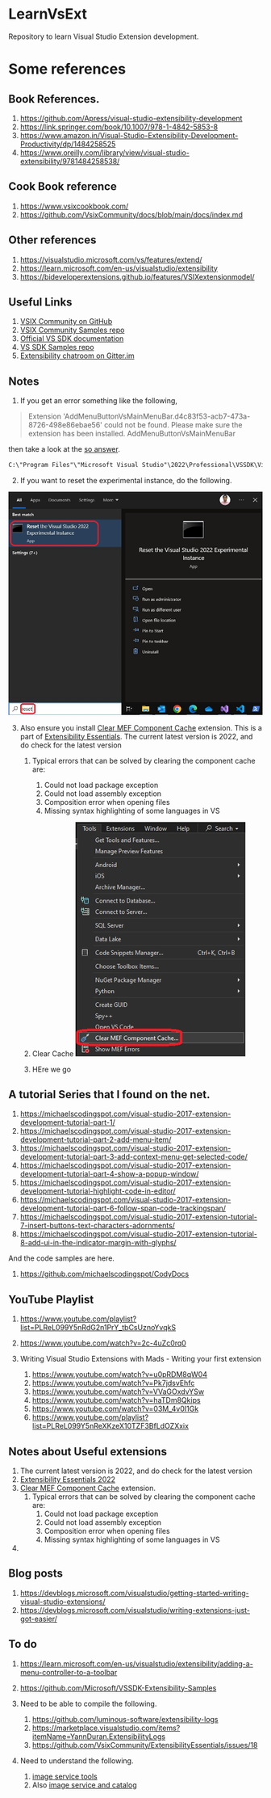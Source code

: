 # LearnVsExt
Repository to learn Visual Studio Extension development. 


# Some references

## Book References.

1. https://github.com/Apress/visual-studio-extensibility-development
2. https://link.springer.com/book/10.1007/978-1-4842-5853-8
3. https://www.amazon.in/Visual-Studio-Extensibility-Development-Productivity/dp/1484258525
4. https://www.oreilly.com/library/view/visual-studio-extensibility/9781484258538/

## Cook Book reference

1. https://www.vsixcookbook.com/
2. https://github.com/VsixCommunity/docs/blob/main/docs/index.md

## Other references

1. https://visualstudio.microsoft.com/vs/features/extend/
2. https://learn.microsoft.com/en-us/visualstudio/extensibility
3. https://bideveloperextensions.github.io/features/VSIXextensionmodel/

## Useful Links

1. [VSIX Community on GitHub](https://github.com/VsixCommunity)
2. [VSIX Community Samples repo](https://github.com/VsixCommunity/Samples)
3. [Official VS SDK documentation](https://learn.microsoft.com/en-us/visualstudio/extensibility)
4. [VS SDK Samples repo](https://github.com/Microsoft/VSSDK-Extensibility-Samples)
5. [Extensibility chatroom on Gitter.im](https://gitter.im/Microsoft/extendvs)


## Notes

1. If you get an error something like the following, 
> Extension 'AddMenuButtonVsMainMenuBar.d4c83f53-acb7-473a-8726-498e86ebae56' could not be found. Please make sure the extension has been installed.	AddMenuButtonVsMainMenuBar			

then take a look at the [so answer](https://stackoverflow.com/a/76134788/1977871).


```txt
C:\"Program Files"\"Microsoft Visual Studio"\2022\Professional\VSSDK\VisualStudioIntegration\Tools\Bin\CreateExpInstance.exe /Reset /VSInstance=17.0_c9ef2fd3 /RootSuffix=Exp && PAUSE
```

2. If you want to reset the experimental instance, do the following.

![Reset Exp Vs](./src/tasks/500500-VSixBlankProjectAnalysis/images/110ResetVsExpIntance50.jpg)

3. Also ensure you install [Clear MEF Component Cache](https://marketplace.visualstudio.com/items?itemName=MadsKristensen.ClearMEFComponentCache) extension. This is a part of [Extensibility Essentials](https://marketplace.visualstudio.com/items?itemName=MadsKristensen.ExtensibilityEssentials2022). The current latest version is 2022, and do check for the latest version
   1. Typical errors that can be solved by clearing the component cache are:
      1. Could not load package exception
      2. Could not load assembly exception
      3. Composition error when opening files
      4. Missing syntax highlighting of some languages in VS
 
   2. Clear Cache
      ![Clear Cache](./images/50_50_VsExtensionEssentials_ClearMef.jpg)

   3. HEre we go


## A tutorial Series that I found on the net. 

1. https://michaelscodingspot.com/visual-studio-2017-extension-development-tutorial-part-1/
2. https://michaelscodingspot.com/visual-studio-2017-extension-development-tutorial-part-2-add-menu-item/
3. https://michaelscodingspot.com/visual-studio-2017-extension-development-tutorial-part-3-add-context-menu-get-selected-code/
4. https://michaelscodingspot.com/visual-studio-2017-extension-development-tutorial-part-4-show-a-popup-window/
5. https://michaelscodingspot.com/visual-studio-2017-extension-development-tutorial-highlight-code-in-editor/
6. https://michaelscodingspot.com/visual-studio-2017-extension-development-tutorial-part-6-follow-span-code-trackingspan/
7. https://michaelscodingspot.com/visual-studio-2017-extension-tutorial-7-insert-buttons-text-characters-adornments/
8. https://michaelscodingspot.com/visual-studio-2017-extension-tutorial-8-add-ui-in-the-indicator-margin-with-glyphs/

And the code samples are here.

1. https://github.com/michaelscodingspot/CodyDocs


##  YouTube Playlist
1. https://www.youtube.com/playlist?list=PLReL099Y5nRdG2n1PrY_tbCsUznoYvqkS

2. https://www.youtube.com/watch?v=2c-4uZc0rq0

3. Writing Visual Studio Extensions with Mads - Writing your first extension
   1. https://www.youtube.com/watch?v=u0pRDM8qW04
   2. https://www.youtube.com/watch?v=Pk7jdsvEhfc
   3. https://www.youtube.com/watch?v=VVaGOxdvYSw
   4. https://www.youtube.com/watch?v=haTDm8Qkips
   5. https://www.youtube.com/watch?v=03M_4v0I1Gk
   6. https://www.youtube.com/playlist?list=PLReL099Y5nReXKzeX10TZF3BfLdOZXxix


## Notes about Useful extensions
1. The current latest version is 2022, and do check for the latest version
2. [Extensibility Essentials 2022](https://marketplace.visualstudio.com/items?itemName=MadsKristensen.ExtensibilityEssentials2022)
3. [Clear MEF Component Cache](https://marketplace.visualstudio.com/items?itemName=MadsKristensen.ClearMEFComponentCache) extension. 
   1. Typical errors that can be solved by clearing the component cache are:
      1. Could not load package exception
      2. Could not load assembly exception
      3. Composition error when opening files
      4. Missing syntax highlighting of some languages in VS 
4. 

## Blog posts
1. https://devblogs.microsoft.com/visualstudio/getting-started-writing-visual-studio-extensions/
2. https://devblogs.microsoft.com/visualstudio/writing-extensions-just-got-easier/


## To do 
1. https://learn.microsoft.com/en-us/visualstudio/extensibility/adding-a-menu-controller-to-a-toolbar
2. https://github.com/Microsoft/VSSDK-Extensibility-Samples

3. Need to be able to compile the following. 
   1. https://github.com/luminous-software/extensibility-logs
   2. https://marketplace.visualstudio.com/items?itemName=YannDuran.ExtensibilityLogs
   3. https://github.com/VsixCommunity/ExtensibilityEssentials/issues/18

4. Need to understand the following.
   1. [image service tools](https://learn.microsoft.com/en-us/visualstudio/extensibility/internals/image-service-tools)
   2. Also [image service and catalog](https://learn.microsoft.com/en-us/visualstudio/extensibility/image-service-and-catalog)
